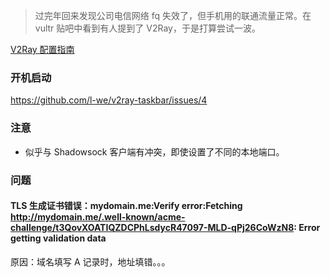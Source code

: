 > 过完年回来发现公司电信网络 fq 失效了，但手机用的联通流量正常。在 vultr 贴吧中看到有人提到了 V2Ray，于是打算尝试一波。

[V2Ray 配置指南](https://toutyrater.github.io/)



### 开机启动

https://github.com/l-we/v2ray-taskbar/issues/4



### 注意

* 似乎与 Shadowsock 客户端有冲突，即使设置了不同的本地端口。

### 问题

#### TLS 生成证书错误：mydomain.me:Verify error:Fetching http://mydomain.me/.well-known/acme-challenge/t3QovXOATIQZDCPhLsdycR47097-MLD-qPj26CoWzN8: Error getting validation data

原因：域名填写 A 记录时，地址填错。。。